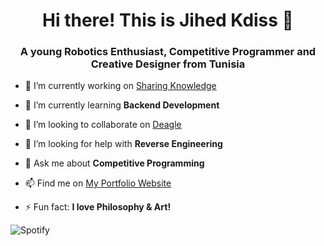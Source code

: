 <h1 align="center">Hi there! This is Jihed Kdiss 👋</h1>
<h3 align="center">A young Robotics Enthusiast, Competitive Programmer and Creative Designer from Tunisia</h3>

- 🔭 I’m currently working on [Sharing Knowledge](https://linkedin.com/in/jihedkdiss)

- 🌱 I’m currently learning **Backend Development**

- 👯 I’m looking to collaborate on [Deagle](https://github.com/jihedkdiss/Deagle)

- 🤝 I’m looking for help with **Reverse Engineering**

- 💬 Ask me about **Competitive Programming**

- 📫 Find me on [My Portfolio Website](https://jihedkdiss.ml)

- ⚡ Fun fact: **I love Philosophy & Art!**

![Spotify](https://spotify-recently-played-readme.vercel.app/api?user=31ryumjceqqilafdojhmashnl2py&count=1)
